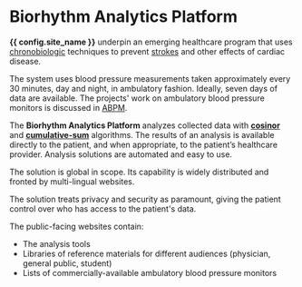 # Biorhythm Analytics Platform

**{{ config.site_name }}** underpin an emerging healthcare program that uses [chronobiologic](../../glossary/#chronobiology) techniques to prevent [strokes](../../glossary/#stroke) and other effects of cardiac disease.

The system uses blood pressure measurements taken approximately every 30 minutes, day and night, in ambulatory fashion. Ideally, seven days of data are available. The projects' work on ambulatory blood pressure monitors is discussed in [ABPM](../../abpm/).

The **Biorhythm Analytics Platform** analyzes collected data with **[cosinor](../../algorithms/cosinor/)** and **[cumulative-sum](../../algorithms/cusum/)** algorithms. The results of an analysis is available directly to the patient, and when appropriate, to the patient’s healthcare provider. Analysis solutions are automated and easy to use.

The solution is global in scope. Its capability is widely distributed and fronted by multi-lingual websites.

The solution treats privacy and security as paramount, giving the patient control over who has access to the patient's data.

The public-facing websites contain:

* The analysis tools
* Libraries of reference materials for different audiences (physician, general public, student)
* Lists of commercially-available ambulatory blood pressure monitors
